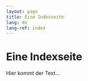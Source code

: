 ```yaml
---
layout: page
title: Eine Indexseite
lang: de
lang-ref: index
---
```


# Eine Indexseite

Hier kommt der Text...
